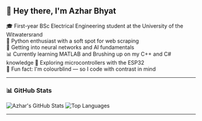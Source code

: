 ## 👋 Hey there, I'm Azhar Bhyat

🎓 First-year BSc Electrical Engineering student at the University of the Witwatersrand  
🐍 Python enthusiast with a soft spot for web scraping  
🧠 Getting into neural networks and AI fundamentals  
📊 Currently learning MATLAB and Brushing up on my C++ and C# knowledge 
🔌 Exploring microcontrollers with the ESP32  
🎨 Fun fact: I'm colourblind — so I code with contrast in mind

---

### 📊 GitHub Stats

![Azhar's GitHub Stats](https://github-readme-stats.vercel.app/api?username=azharbhyat&show_icons=true&theme=radical&hide_title=true)
![Top Languages](https://github-readme-stats.vercel.app/api/top-langs/?username=azharbhyat&layout=compact&theme=radical)

---

